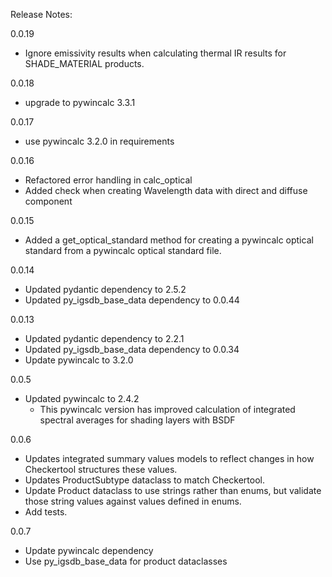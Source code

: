 Release Notes:

0.0.19

- Ignore emissivity results when calculating thermal IR results for SHADE_MATERIAL products.

0.0.18

- upgrade to pywincalc 3.3.1

0.0.17

- use pywincalc 3.2.0 in requirements

0.0.16

- Refactored error handling in calc_optical
- Added check when creating Wavelength data with direct and diffuse component

0.0.15

- Added a get_optical_standard method for creating a pywincalc optical standard from a pywincalc optical standard file.

0.0.14

- Updated pydantic dependency to 2.5.2
- Updated py_igsdb_base_data dependency to 0.0.44

0.0.13

- Updated pydantic dependency to 2.2.1
- Updated py_igsdb_base_data dependency to 0.0.34
- Update pywincalc to 3.2.0

0.0.5

- Updated pywincalc to 2.4.2
    - This pywincalc version has improved calculation of integrated spectral averages for shading layers with BSDF

0.0.6

- Updates integrated summary values models to reflect changes in how Checkertool structures these values.
- Updates ProductSubtype dataclass to match Checkertool.
- Update Product dataclass to use strings rather than enums, but validate those string values against values defined in
  enums.
- Add tests.

0.0.7

- Update pywincalc dependency
- Use py_igsdb_base_data for product dataclasses
